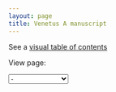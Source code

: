 ```yaml
---
layout: page
title: Venetus A manuscript
---
```




See a [visual table of contents](./toc/)

View page:

<select id="selectbox" name="" onchange="javascript:location.href = this.value;"><option select="selected">-</option>Vector(<option value="./insidefrontcover/">insidefrontcover</option>, <option value="./ir/">ir</option>, <option value="./iv/">iv</option>, <option value="./1r/">1r</option>, <option value="./1v/">1v</option>, <option value="./2r/">2r</option>, <option value="./2v/">2v</option>, <option value="./3r/">3r</option>, <option value="./3v/">3v</option>, <option value="./4r/">4r</option>, <option value="./4v/">4v</option>, <option value="./5r/">5r</option>, <option value="./5v/">5v</option>, <option value="./6r/">6r</option>, <option value="./6v/">6v</option>, <option value="./7r/">7r</option>, <option value="./7v/">7v</option>, <option value="./8r/">8r</option>, <option value="./8v/">8v</option>, <option value="./9r/">9r</option>, <option value="./9v/">9v</option>, <option value="./10r/">10r</option>, <option value="./10v/">10v</option>, <option value="./11r/">11r</option>, <option value="./11v/">11v</option>, <option value="./12r/">12r</option>, <option value="./12v/">12v</option>, <option value="./13r/">13r</option>, <option value="./13v/">13v</option>, <option value="./14r/">14r</option>, <option value="./14v/">14v</option>, <option value="./15r/">15r</option>, <option value="./15v/">15v</option>, <option value="./16r/">16r</option>, <option value="./16v/">16v</option>, <option value="./17r/">17r</option>, <option value="./17v/">17v</option>, <option value="./18r/">18r</option>, <option value="./18v/">18v</option>, <option value="./19r/">19r</option>, <option value="./19v/">19v</option>, <option value="./20r/">20r</option>, <option value="./20v/">20v</option>, <option value="./21r/">21r</option>, <option value="./21v/">21v</option>, <option value="./22r/">22r</option>, <option value="./22v/">22v</option>, <option value="./23r/">23r</option>, <option value="./23v/">23v</option>, <option value="./24r/">24r</option>, <option value="./24v/">24v</option>, <option value="./25r/">25r</option>, <option value="./25v/">25v</option>, <option value="./26r/">26r</option>, <option value="./26v/">26v</option>, <option value="./27r/">27r</option>, <option value="./27v/">27v</option>, <option value="./28r/">28r</option>, <option value="./28v/">28v</option>, <option value="./29r/">29r</option>, <option value="./29v/">29v</option>, <option value="./30r/">30r</option>, <option value="./30v/">30v</option>, <option value="./31r/">31r</option>, <option value="./31v/">31v</option>, <option value="./32r/">32r</option>, <option value="./32v/">32v</option>, <option value="./33r/">33r</option>, <option value="./33v/">33v</option>, <option value="./34r/">34r</option>, <option value="./34v/">34v</option>, <option value="./35r/">35r</option>, <option value="./35v/">35v</option>, <option value="./36r/">36r</option>, <option value="./36v/">36v</option>, <option value="./37r/">37r</option>, <option value="./37v/">37v</option>, <option value="./38r/">38r</option>, <option value="./38v/">38v</option>, <option value="./39r/">39r</option>, <option value="./39v/">39v</option>, <option value="./40r/">40r</option>, <option value="./40v/">40v</option>, <option value="./41r/">41r</option>, <option value="./41v/">41v</option>, <option value="./42r/">42r</option>, <option value="./42v/">42v</option>, <option value="./43r/">43r</option>, <option value="./43v/">43v</option>, <option value="./44r/">44r</option>, <option value="./44v/">44v</option>, <option value="./45r/">45r</option>, <option value="./45v/">45v</option>, <option value="./46r/">46r</option>, <option value="./46v/">46v</option>, <option value="./47r/">47r</option>, <option value="./47v/">47v</option>, <option value="./48r/">48r</option>, <option value="./48v/">48v</option>, <option value="./49r/">49r</option>, <option value="./49v/">49v</option>, <option value="./50r/">50r</option>, <option value="./50v/">50v</option>, <option value="./51r/">51r</option>, <option value="./51v/">51v</option>, <option value="./52r/">52r</option>, <option value="./52v/">52v</option>, <option value="./53r/">53r</option>, <option value="./53v/">53v</option>, <option value="./54r/">54r</option>, <option value="./54v/">54v</option>, <option value="./55r/">55r</option>, <option value="./55v/">55v</option>, <option value="./56r/">56r</option>, <option value="./56v/">56v</option>, <option value="./57r/">57r</option>, <option value="./57v/">57v</option>, <option value="./58r/">58r</option>, <option value="./58v/">58v</option>, <option value="./59r/">59r</option>, <option value="./59v/">59v</option>, <option value="./60r/">60r</option>, <option value="./60v/">60v</option>, <option value="./61r/">61r</option>, <option value="./61v/">61v</option>, <option value="./62r/">62r</option>, <option value="./62v/">62v</option>, <option value="./63r/">63r</option>, <option value="./63v/">63v</option>, <option value="./64r/">64r</option>, <option value="./64v/">64v</option>, <option value="./65r/">65r</option>, <option value="./65v/">65v</option>, <option value="./66r/">66r</option>, <option value="./66v/">66v</option>, <option value="./67r/">67r</option>, <option value="./67v/">67v</option>, <option value="./68r/">68r</option>, <option value="./68v/">68v</option>, <option value="./69r/">69r</option>, <option value="./69v/">69v</option>, <option value="./70r/">70r</option>, <option value="./70v/">70v</option>, <option value="./71r/">71r</option>, <option value="./71v/">71v</option>, <option value="./72r/">72r</option>, <option value="./72v/">72v</option>, <option value="./73r/">73r</option>, <option value="./73v/">73v</option>, <option value="./74r/">74r</option>, <option value="./74v/">74v</option>, <option value="./75r/">75r</option>, <option value="./75v/">75v</option>, <option value="./76r/">76r</option>, <option value="./76v/">76v</option>, <option value="./77r/">77r</option>, <option value="./77v/">77v</option>, <option value="./78r/">78r</option>, <option value="./78v/">78v</option>, <option value="./79r/">79r</option>, <option value="./79v/">79v</option>, <option value="./80r/">80r</option>, <option value="./80v/">80v</option>, <option value="./81r/">81r</option>, <option value="./81v/">81v</option>, <option value="./82r/">82r</option>, <option value="./82v/">82v</option>, <option value="./83r/">83r</option>, <option value="./83v/">83v</option>, <option value="./84r/">84r</option>, <option value="./84v/">84v</option>, <option value="./85r/">85r</option>, <option value="./85v/">85v</option>, <option value="./86r/">86r</option>, <option value="./86v/">86v</option>, <option value="./87r/">87r</option>, <option value="./87v/">87v</option>, <option value="./88r/">88r</option>, <option value="./88v/">88v</option>, <option value="./89r/">89r</option>, <option value="./89v/">89v</option>, <option value="./90r/">90r</option>, <option value="./90v/">90v</option>, <option value="./91r/">91r</option>, <option value="./91v/">91v</option>, <option value="./92r/">92r</option>, <option value="./92v/">92v</option>, <option value="./93r/">93r</option>, <option value="./93v/">93v</option>, <option value="./94r/">94r</option>, <option value="./94v/">94v</option>, <option value="./95r/">95r</option>, <option value="./95v/">95v</option>, <option value="./96r/">96r</option>, <option value="./96v/">96v</option>, <option value="./97r/">97r</option>, <option value="./97v/">97v</option>, <option value="./98r/">98r</option>, <option value="./98v/">98v</option>, <option value="./99r/">99r</option>, <option value="./99v/">99v</option>, <option value="./100r/">100r</option>, <option value="./100v/">100v</option>, <option value="./101r/">101r</option>, <option value="./101v/">101v</option>, <option value="./102r/">102r</option>, <option value="./102v/">102v</option>, <option value="./103r/">103r</option>, <option value="./103v/">103v</option>, <option value="./104r/">104r</option>, <option value="./104v/">104v</option>, <option value="./105r/">105r</option>, <option value="./105v/">105v</option>, <option value="./106r/">106r</option>, <option value="./106v/">106v</option>, <option value="./107r/">107r</option>, <option value="./107v/">107v</option>, <option value="./108r/">108r</option>, <option value="./108v/">108v</option>, <option value="./109r/">109r</option>, <option value="./109v/">109v</option>, <option value="./110r/">110r</option>, <option value="./110v/">110v</option>, <option value="./111r/">111r</option>, <option value="./111v/">111v</option>, <option value="./112r/">112r</option>, <option value="./112v/">112v</option>, <option value="./113r/">113r</option>, <option value="./113v/">113v</option>, <option value="./114r/">114r</option>, <option value="./114v/">114v</option>, <option value="./115r/">115r</option>, <option value="./115v/">115v</option>, <option value="./116r/">116r</option>, <option value="./116v/">116v</option>, <option value="./117r/">117r</option>, <option value="./117v/">117v</option>, <option value="./118r/">118r</option>, <option value="./118v/">118v</option>, <option value="./119r/">119r</option>, <option value="./119v/">119v</option>, <option value="./120r/">120r</option>, <option value="./120v/">120v</option>, <option value="./121r/">121r</option>, <option value="./121v/">121v</option>, <option value="./122r/">122r</option>, <option value="./122v/">122v</option>, <option value="./123r/">123r</option>, <option value="./123v/">123v</option>, <option value="./124r/">124r</option>, <option value="./124v/">124v</option>, <option value="./125r/">125r</option>, <option value="./125v/">125v</option>, <option value="./126r/">126r</option>, <option value="./126v/">126v</option>, <option value="./127r/">127r</option>, <option value="./127v/">127v</option>, <option value="./128r/">128r</option>, <option value="./128v/">128v</option>, <option value="./129r/">129r</option>, <option value="./129v/">129v</option>, <option value="./130r/">130r</option>, <option value="./130v/">130v</option>, <option value="./131r/">131r</option>, <option value="./131v/">131v</option>, <option value="./132r/">132r</option>, <option value="./132v/">132v</option>, <option value="./133r/">133r</option>, <option value="./133v/">133v</option>, <option value="./134r/">134r</option>, <option value="./134v/">134v</option>, <option value="./135r/">135r</option>, <option value="./135v/">135v</option>, <option value="./136r/">136r</option>, <option value="./136v/">136v</option>, <option value="./137r/">137r</option>, <option value="./137v/">137v</option>, <option value="./138r/">138r</option>, <option value="./138v/">138v</option>, <option value="./139r/">139r</option>, <option value="./139v/">139v</option>, <option value="./140r/">140r</option>, <option value="./140v/">140v</option>, <option value="./141r/">141r</option>, <option value="./141v/">141v</option>, <option value="./142r/">142r</option>, <option value="./142v/">142v</option>, <option value="./143r/">143r</option>, <option value="./143v/">143v</option>, <option value="./144r/">144r</option>, <option value="./144v/">144v</option>, <option value="./145r/">145r</option>, <option value="./145v/">145v</option>, <option value="./146r/">146r</option>, <option value="./146v/">146v</option>, <option value="./147r/">147r</option>, <option value="./147v/">147v</option>, <option value="./148r/">148r</option>, <option value="./148v/">148v</option>, <option value="./149r/">149r</option>, <option value="./149v/">149v</option>, <option value="./150r/">150r</option>, <option value="./150v/">150v</option>, <option value="./151r/">151r</option>, <option value="./151v/">151v</option>, <option value="./152r/">152r</option>, <option value="./152v/">152v</option>, <option value="./153r/">153r</option>, <option value="./153v/">153v</option>, <option value="./154r/">154r</option>, <option value="./154v/">154v</option>, <option value="./155r/">155r</option>, <option value="./155v/">155v</option>, <option value="./156r/">156r</option>, <option value="./156v/">156v</option>, <option value="./157r/">157r</option>, <option value="./157v/">157v</option>, <option value="./158r/">158r</option>, <option value="./158v/">158v</option>, <option value="./159r/">159r</option>, <option value="./159v/">159v</option>, <option value="./160r/">160r</option>, <option value="./160v/">160v</option>, <option value="./161r/">161r</option>, <option value="./161v/">161v</option>, <option value="./162r/">162r</option>, <option value="./162v/">162v</option>, <option value="./163r/">163r</option>, <option value="./163v/">163v</option>, <option value="./164r/">164r</option>, <option value="./164v/">164v</option>, <option value="./165r/">165r</option>, <option value="./165v/">165v</option>, <option value="./166r/">166r</option>, <option value="./166v/">166v</option>, <option value="./167r/">167r</option>, <option value="./167v/">167v</option>, <option value="./168r/">168r</option>, <option value="./168v/">168v</option>, <option value="./169r/">169r</option>, <option value="./169v/">169v</option>, <option value="./170r/">170r</option>, <option value="./170v/">170v</option>, <option value="./171r/">171r</option>, <option value="./171v/">171v</option>, <option value="./172r/">172r</option>, <option value="./172v/">172v</option>, <option value="./173r/">173r</option>, <option value="./173v/">173v</option>, <option value="./174r/">174r</option>, <option value="./174v/">174v</option>, <option value="./175r/">175r</option>, <option value="./175v/">175v</option>, <option value="./176r/">176r</option>, <option value="./176v/">176v</option>, <option value="./177r/">177r</option>, <option value="./177v/">177v</option>, <option value="./178r/">178r</option>, <option value="./178v/">178v</option>, <option value="./179r/">179r</option>, <option value="./179v/">179v</option>, <option value="./180r/">180r</option>, <option value="./180v/">180v</option>, <option value="./181r/">181r</option>, <option value="./181v/">181v</option>, <option value="./182r/">182r</option>, <option value="./182v/">182v</option>, <option value="./183r/">183r</option>, <option value="./183v/">183v</option>, <option value="./184r/">184r</option>, <option value="./184v/">184v</option>, <option value="./185r/">185r</option>, <option value="./185v/">185v</option>, <option value="./186r/">186r</option>, <option value="./186v/">186v</option>, <option value="./187r/">187r</option>, <option value="./187v/">187v</option>, <option value="./188r/">188r</option>, <option value="./188v/">188v</option>, <option value="./189r/">189r</option>, <option value="./189v/">189v</option>, <option value="./190r/">190r</option>, <option value="./190v/">190v</option>, <option value="./191r/">191r</option>, <option value="./191v/">191v</option>, <option value="./192r/">192r</option>, <option value="./192v/">192v</option>, <option value="./193r/">193r</option>, <option value="./193v/">193v</option>, <option value="./194r/">194r</option>, <option value="./194v/">194v</option>, <option value="./195r/">195r</option>, <option value="./195v/">195v</option>, <option value="./196r/">196r</option>, <option value="./196v/">196v</option>, <option value="./197r/">197r</option>, <option value="./197v/">197v</option>, <option value="./198r/">198r</option>, <option value="./198v/">198v</option>, <option value="./199r/">199r</option>, <option value="./199v/">199v</option>, <option value="./200r/">200r</option>, <option value="./200v/">200v</option>, <option value="./201r/">201r</option>, <option value="./201v/">201v</option>, <option value="./202r/">202r</option>, <option value="./202v/">202v</option>, <option value="./203r/">203r</option>, <option value="./203v/">203v</option>, <option value="./204r/">204r</option>, <option value="./204v/">204v</option>, <option value="./205r/">205r</option>, <option value="./205v/">205v</option>, <option value="./206r/">206r</option>, <option value="./206v/">206v</option>, <option value="./207r/">207r</option>, <option value="./207v/">207v</option>, <option value="./208r/">208r</option>, <option value="./208v/">208v</option>, <option value="./209r/">209r</option>, <option value="./209v/">209v</option>, <option value="./210r/">210r</option>, <option value="./210v/">210v</option>, <option value="./211r/">211r</option>, <option value="./211v/">211v</option>, <option value="./212r/">212r</option>, <option value="./212v/">212v</option>, <option value="./213r/">213r</option>, <option value="./213v/">213v</option>, <option value="./214r/">214r</option>, <option value="./214v/">214v</option>, <option value="./215r/">215r</option>, <option value="./215v/">215v</option>, <option value="./216r/">216r</option>, <option value="./216v/">216v</option>, <option value="./217r/">217r</option>, <option value="./217v/">217v</option>, <option value="./218r/">218r</option>, <option value="./218v/">218v</option>, <option value="./219r/">219r</option>, <option value="./219v/">219v</option>, <option value="./220r/">220r</option>, <option value="./220v/">220v</option>, <option value="./221r/">221r</option>, <option value="./221v/">221v</option>, <option value="./222r/">222r</option>, <option value="./222v/">222v</option>, <option value="./223r/">223r</option>, <option value="./223v/">223v</option>, <option value="./224r/">224r</option>, <option value="./224v/">224v</option>, <option value="./225r/">225r</option>, <option value="./225v/">225v</option>, <option value="./226r/">226r</option>, <option value="./226v/">226v</option>, <option value="./227r/">227r</option>, <option value="./227v/">227v</option>, <option value="./228r/">228r</option>, <option value="./228v/">228v</option>, <option value="./229r/">229r</option>, <option value="./229v/">229v</option>, <option value="./230r/">230r</option>, <option value="./230v/">230v</option>, <option value="./231r/">231r</option>, <option value="./231v/">231v</option>, <option value="./232r/">232r</option>, <option value="./232v/">232v</option>, <option value="./233r/">233r</option>, <option value="./233v/">233v</option>, <option value="./234r/">234r</option>, <option value="./234v/">234v</option>, <option value="./235r/">235r</option>, <option value="./235v/">235v</option>, <option value="./236r/">236r</option>, <option value="./236v/">236v</option>, <option value="./237r/">237r</option>, <option value="./237v/">237v</option>, <option value="./238r/">238r</option>, <option value="./238v/">238v</option>, <option value="./239r/">239r</option>, <option value="./239v/">239v</option>, <option value="./240r/">240r</option>, <option value="./240v/">240v</option>, <option value="./241r/">241r</option>, <option value="./241v/">241v</option>, <option value="./242r/">242r</option>, <option value="./242v/">242v</option>, <option value="./243r/">243r</option>, <option value="./243v/">243v</option>, <option value="./244r/">244r</option>, <option value="./244v/">244v</option>, <option value="./245r/">245r</option>, <option value="./245v/">245v</option>, <option value="./246r/">246r</option>, <option value="./246v/">246v</option>, <option value="./247r/">247r</option>, <option value="./247v/">247v</option>, <option value="./248r/">248r</option>, <option value="./248v/">248v</option>, <option value="./249r/">249r</option>, <option value="./249v/">249v</option>, <option value="./250r/">250r</option>, <option value="./250v/">250v</option>, <option value="./251r/">251r</option>, <option value="./251v/">251v</option>, <option value="./252r/">252r</option>, <option value="./252v/">252v</option>, <option value="./253r/">253r</option>, <option value="./253v/">253v</option>, <option value="./254r/">254r</option>, <option value="./254v/">254v</option>, <option value="./255r/">255r</option>, <option value="./255v/">255v</option>, <option value="./256r/">256r</option>, <option value="./256v/">256v</option>, <option value="./257r/">257r</option>, <option value="./257v/">257v</option>, <option value="./258r/">258r</option>, <option value="./258v/">258v</option>, <option value="./259r/">259r</option>, <option value="./259v/">259v</option>, <option value="./260r/">260r</option>, <option value="./260v/">260v</option>, <option value="./261r/">261r</option>, <option value="./261v/">261v</option>, <option value="./262r/">262r</option>, <option value="./262v/">262v</option>, <option value="./263r/">263r</option>, <option value="./263v/">263v</option>, <option value="./264r/">264r</option>, <option value="./264v/">264v</option>, <option value="./265r/">265r</option>, <option value="./265v/">265v</option>, <option value="./266r/">266r</option>, <option value="./266v/">266v</option>, <option value="./267r/">267r</option>, <option value="./267v/">267v</option>, <option value="./268r/">268r</option>, <option value="./268v/">268v</option>, <option value="./269r/">269r</option>, <option value="./269v/">269v</option>, <option value="./270r/">270r</option>, <option value="./270v/">270v</option>, <option value="./271r/">271r</option>, <option value="./271v/">271v</option>, <option value="./272r/">272r</option>, <option value="./272v/">272v</option>, <option value="./273r/">273r</option>, <option value="./273v/">273v</option>, <option value="./274r/">274r</option>, <option value="./274v/">274v</option>, <option value="./275r/">275r</option>, <option value="./275v/">275v</option>, <option value="./276r/">276r</option>, <option value="./276v/">276v</option>, <option value="./277r/">277r</option>, <option value="./277v/">277v</option>, <option value="./278r/">278r</option>, <option value="./278v/">278v</option>, <option value="./279r/">279r</option>, <option value="./279v/">279v</option>, <option value="./280r/">280r</option>, <option value="./280v/">280v</option>, <option value="./281r/">281r</option>, <option value="./281v/">281v</option>, <option value="./282r/">282r</option>, <option value="./282v/">282v</option>, <option value="./283r/">283r</option>, <option value="./283v/">283v</option>, <option value="./284r/">284r</option>, <option value="./284v/">284v</option>, <option value="./285r/">285r</option>, <option value="./285v/">285v</option>, <option value="./286r/">286r</option>, <option value="./286v/">286v</option>, <option value="./287r/">287r</option>, <option value="./287v/">287v</option>, <option value="./288r/">288r</option>, <option value="./288v/">288v</option>, <option value="./289r/">289r</option>, <option value="./289v/">289v</option>, <option value="./290r/">290r</option>, <option value="./290v/">290v</option>, <option value="./291r/">291r</option>, <option value="./291v/">291v</option>, <option value="./292r/">292r</option>, <option value="./292v/">292v</option>, <option value="./293r/">293r</option>, <option value="./293v/">293v</option>, <option value="./294r/">294r</option>, <option value="./294v/">294v</option>, <option value="./295r/">295r</option>, <option value="./295v/">295v</option>, <option value="./296r/">296r</option>, <option value="./296v/">296v</option>, <option value="./297r/">297r</option>, <option value="./297v/">297v</option>, <option value="./298r/">298r</option>, <option value="./298v/">298v</option>, <option value="./299r/">299r</option>, <option value="./299v/">299v</option>, <option value="./300r/">300r</option>, <option value="./300v/">300v</option>, <option value="./301r/">301r</option>, <option value="./301v/">301v</option>, <option value="./302r/">302r</option>, <option value="./302v/">302v</option>, <option value="./303r/">303r</option>, <option value="./303v/">303v</option>, <option value="./304r/">304r</option>, <option value="./304v/">304v</option>, <option value="./305r/">305r</option>, <option value="./305v/">305v</option>, <option value="./306r/">306r</option>, <option value="./306v/">306v</option>, <option value="./307r/">307r</option>, <option value="./307v/">307v</option>, <option value="./308r/">308r</option>, <option value="./308v/">308v</option>, <option value="./309r/">309r</option>, <option value="./309v/">309v</option>, <option value="./310r/">310r</option>, <option value="./310v/">310v</option>, <option value="./311r/">311r</option>, <option value="./311v/">311v</option>, <option value="./312r/">312r</option>, <option value="./312v/">312v</option>, <option value="./313r/">313r</option>, <option value="./313v/">313v</option>, <option value="./314r/">314r</option>, <option value="./314v/">314v</option>, <option value="./315r/">315r</option>, <option value="./315v/">315v</option>, <option value="./316r/">316r</option>, <option value="./316v/">316v</option>, <option value="./317r/">317r</option>, <option value="./317v/">317v</option>, <option value="./318r/">318r</option>, <option value="./318v/">318v</option>, <option value="./319r/">319r</option>, <option value="./319v/">319v</option>, <option value="./320r/">320r</option>, <option value="./320v/">320v</option>, <option value="./321r/">321r</option>, <option value="./321v/">321v</option>, <option value="./322r/">322r</option>, <option value="./322v/">322v</option>, <option value="./323r/">323r</option>, <option value="./323v/">323v</option>, <option value="./324r/">324r</option>, <option value="./324v/">324v</option>, <option value="./325r/">325r</option>, <option value="./325v/">325v</option>, <option value="./326r/">326r</option>, <option value="./326v/">326v</option>, <option value="./327r/">327r</option>, <option value="./327v/">327v</option>, <option value="./backfly1r/">backfly1r</option>, <option value="./backfly1v/">backfly1v</option>, <option value="./backfly2r/">backfly2r</option>, <option value="./backfly2v/">backfly2v</option>, <option value="./insidebackcover/">insidebackcover</option>)</select>